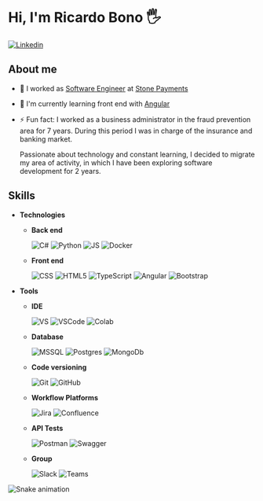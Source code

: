 # Hi, I'm Ricardo Bono 🖐️

[![Linkedin](https://img.shields.io/badge/LinkedIn-0077B5?style=for-the-badge&logo=linkedin&logoColor=white)](https://www.linkedin.com/in/ricardobono/)


## **About me**

- 🔭 I worked as [Software Engineer](https://stone-payments.github.io/stone-career-framework/swe/swe2/) at [Stone Payments](https://github.com/stone-payments)
- 🌱 I'm currently learning front end with [Angular](https://https://angular.io/)
- ⚡ Fun fact: I worked as a business administrator in the fraud prevention area for 7 years. During this period I was in charge of the insurance and banking market. 

  Passionate about technology and constant learning, I decided to migrate my area of ​​activity, in which I have been exploring software development for 2 years.

## **Skills**

- **Technologies**

  -  **Back end**

      ![C#](https://img.shields.io/badge/C%23-%23512BD4?style=for-the-badge&logo=.NET)
      ![Python](https://img.shields.io/badge/Python-3776AB?style=for-the-badge&logo=python&logoColor=white)
      ![JS](https://img.shields.io/badge/JavaScript-%23F7DF1E?style=for-the-badge&logo=JavaScript&logoColor=black)
      ![Docker](https://img.shields.io/badge/Docker-%232496ED?style=for-the-badge&logo=docker&logoColor=white)



  - **Front end**


    ![CSS](https://img.shields.io/badge/CSS3-1572B6?style=for-the-badge&logo=css3&logoColor=white)
    ![HTML5](https://img.shields.io/badge/HTML5-E34F26?style=for-the-badge&logo=html5&logoColor=white)
    ![TypeScript](https://img.shields.io/badge/TypeScript-007ACC?style=for-the-badge&logo=typescript&logoColor=white)
    ![Angular](https://img.shields.io/badge/Angular-DD0031?style=for-the-badge&logo=angular&logoColor=white)
    ![Bootstrap](https://img.shields.io/badge/Bootstrap-563D7C?style=for-the-badge&logo=bootstrap&logoColor=white)


- **Tools**

  -  **IDE**

      ![VS](https://img.shields.io/badge/Visual_Studio-5C2D91?style=for-the-badge&logo=visual%20studio&logoColor=white)
      ![VSCode](https://img.shields.io/badge/Visual_Studio_Code-0078D4?style=for-the-badge&logo=visual%20studio%20code&logoColor=white)
      ![Colab](https://img.shields.io/badge/Colab-F9AB00?style=for-the-badge&logo=googlecolab&color=525252)

  -  **Database**

      ![MSSQL](https://img.shields.io/badge/MSSQL-%23CC2927?style=for-the-badge&logo=microsoftsqlserver)
      ![Postgres](https://img.shields.io/badge/Postgres-%234169E1?style=for-the-badge&logo=postgresql&logoColor=white)
      ![MongoDb](https://img.shields.io/badge/MongoDB-4EA94B?style=for-the-badge&logo=mongodb&logoColor=white)


  -  **Code versioning**

      ![Git](https://img.shields.io/badge/Git-%23F05032?style=for-the-badge&logo=git&logoColor=white)
      ![GitHub](https://img.shields.io/badge/GitHub-%23181717?style=for-the-badge&logo=github)
  
  -  **Workflow Platforms**

      ![Jira](https://img.shields.io/badge/Jira-%230052CC?style=for-the-badge&logo=jira)
      ![Confluence](https://img.shields.io/badge/Confluence-%23172B4D?style=for-the-badge&logo=confluence)
      


  - **API Tests**

      ![Postman](https://img.shields.io/badge/Postman-%23FF6C37?style=for-the-badge&logo=postman&logoColor=white)
      ![Swagger](https://img.shields.io/badge/-Swagger-%23Clojure?style=for-the-badge&logo=swagger&logoColor=white)


  -  **Group**

      ![Slack](https://img.shields.io/badge/Slack-4A154B?style=for-the-badge&logo=slack&logoColor=white)
      ![Teams](https://img.shields.io/badge/Microsoft_Teams-6264A7?style=for-the-badge&logo=microsoft-teams&logoColor=white)

![Snake animation](https://github.com/BonoX23/BonoX23/blob/output/github-contribution-grid-snake.svg)

